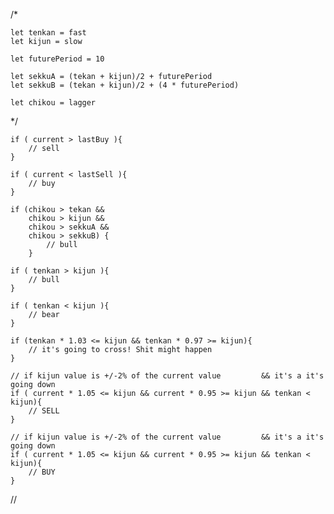 /*

    let tenkan = fast
    let kijun = slow

    let futurePeriod = 10

    let sekkuA = (tekan + kijun)/2 + futurePeriod
    let sekkuB = (tekan + kijun)/2 + (4 * futurePeriod)

    let chikou = lagger


*/


    if ( current > lastBuy ){
        // sell
    }

    if ( current < lastSell ){
        // buy
    }

    if (chikou > tekan &&
        chikou > kijun &&
        chikou > sekkuA &&
        chikou > sekkuB) {
            // bull
        }

    if ( tenkan > kijun ){
        // bull
    }

    if ( tenkan < kijun ){
        // bear
    }

    if (tenkan * 1.03 <= kijun && tenkan * 0.97 >= kijun){
        // it's going to cross! Shit might happen
    }

    // if kijun value is +/-2% of the current value         && it's a it's going down
    if ( current * 1.05 <= kijun && current * 0.95 >= kijun && tenkan < kijun){
        // SELL
    }

    // if kijun value is +/-2% of the current value         && it's a it's going down
    if ( current * 1.05 <= kijun && current * 0.95 >= kijun && tenkan < kijun){
        // BUY
    }

//
